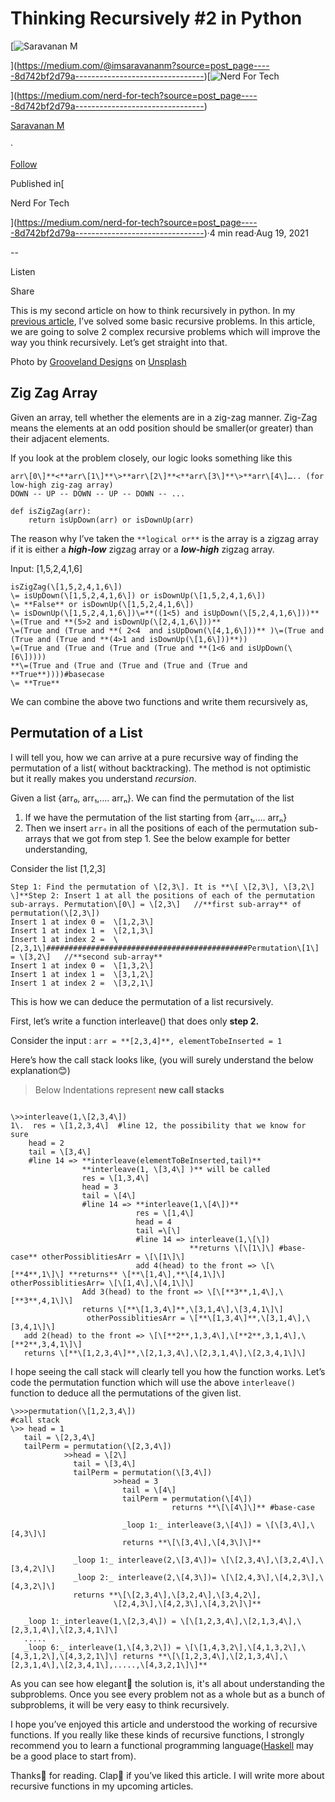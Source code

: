 Thinking Recursively #2 in Python
=================================

[![Saravanan M](https://miro.medium.com/v2/resize:fill:88:88/1*fSLksJqmsL7E-IcsJXHrkw.jpeg)

](https://medium.com/@imsaravananm?source=post_page-----8d742bf2d79a--------------------------------)[![Nerd For Tech](https://miro.medium.com/v2/resize:fill:48:48/1*53-lvCPnPV4sTOmvcITDxw.png)

](https://medium.com/nerd-for-tech?source=post_page-----8d742bf2d79a--------------------------------)

[Saravanan M](https://medium.com/@imsaravananm?source=post_page-----8d742bf2d79a--------------------------------)

·

[Follow](https://medium.com/m/signin?actionUrl=https%3A%2F%2Fmedium.com%2F_%2Fsubscribe%2Fuser%2F31a87164ab1a&operation=register&redirect=https%3A%2F%2Fmedium.com%2Fnerd-for-tech%2Fthinking-recursively-2-in-python-8d742bf2d79a&user=Saravanan+M&userId=31a87164ab1a&source=post_page-31a87164ab1a----8d742bf2d79a---------------------post_header-----------)

Published in[

Nerd For Tech

](https://medium.com/nerd-for-tech?source=post_page-----8d742bf2d79a--------------------------------)·4 min read·Aug 19, 2021

\--

Listen

Share

This is my second article on how to think recursively in python. In my [previous article](https://medium.com/nerd-for-tech/thinking-recursively-1-with-python-ac48ae78201a), I’ve solved some basic recursive problems. In this article, we are going to solve 2 complex recursive problems which will improve the way you think recursively. Let’s get straight into that.

Photo by [Grooveland Designs](https://unsplash.com/@groovelanddesigns?utm_source=unsplash&utm_medium=referral&utm_content=creditCopyText) on [Unsplash](https://unsplash.com/s/photos/spiral?utm_source=unsplash&utm_medium=referral&utm_content=creditCopyText)

Zig Zag Array
-------------

Given an array, tell whether the elements are in a zig-zag manner. Zig-Zag means the elements at an odd position should be smaller(or greater) than their adjacent elements.

If you look at the problem closely, our logic looks something like this

```
arr\[0\]**<**arr\[1\]**\>**arr\[2\]**<**arr\[3\]**\>**arr\[4\]….. (for low-high zig-zag array)  
DOWN -- UP -- DOWN -- UP -- DOWN -- ...
```

```
def isZigZag(arr):   
    return isUpDown(arr) or isDownUp(arr)
```

The reason why I’ve taken the `**logical or**` is the array is a zigzag array if it is either a **_high-low_** zigzag array or a **_low-high_** zigzag array.

Input: \[1,5,2,4,1,6\]

```
isZigZag(\[1,5,2,4,1,6\])  
\= isUpDown(\[1,5,2,4,1,6\]) or isDownUp(\[1,5,2,4,1,6\])  
\= **False** or isDownUp(\[1,5,2,4,1,6\])  
\= isDownUp(\[1,5,2,4,1,6\])\=**((1<5) and isUpDown(\[5,2,4,1,6\]))**   
\=(True and **(5>2 and isDownUp(\[2,4,1,6\]))**  
\=(True and (True and **( 2<4  and isUpDown(\[4,1,6\]))** )\=(True and (True and (True and **(4>1 and isDownUp(\[1,6\]))**))  
\=(True and (True and (True and (True and **(1<6 and isUpDown(\[6\]))))  
**\=(True and (True and (True and (True and (True and **True**))))#basecase  
\= **True**
```

We can combine the above two functions and write them recursively as,

Permutation of a List
---------------------

I will tell you, how we can arrive at a pure recursive way of finding the permutation of a list( without backtracking). The method is not optimistic but it really makes you understand _recursion_.

Given a list {arr₀, arr₁,…. arrₙ}. We can find the permutation of the list

1.  If we have the permutation of the list starting from {arr₁,…. arrₙ}
2.  Then we insert `arr₀` in all the positions of each of the permutation sub-arrays that we got from step 1. See the below example for better understanding,

Consider the list \[1,2,3\]

```
Step 1: Find the permutation of \[2,3\]. It is **\[ \[2,3\], \[3,2\] \]**Step 2: Insert 1 at all the positions of each of the permutation sub-arrays. Permutation\[0\] = \[2,3\]   //**first sub-array** of permutation(\[2,3\])  
Insert 1 at index 0 =  \[1,2,3\]  
Insert 1 at index 1 =  \[2,1,3\]  
Insert 1 at index 2 =  \[2,3,1\]#############################################Permutation\[1\] = \[3,2\]   //**second sub-array**   
Insert 1 at index 0 =  \[1,3,2\]  
Insert 1 at index 1 =  \[3,1,2\]  
Insert 1 at index 2 =  \[3,2,1\]
```

This is how we can deduce the permutation of a list recursively.

First, let’s write a function interleave() that does only **step 2.**

Consider the input : `arr = **[2,3,4]**, elementTobeInserted = 1`

Here’s how the call stack looks like, (you will surely understand the below explanation😊)

> Below Indentations represent **new call stacks**

```
  
\>>interleave(1,\[2,3,4\])  
1\.  res = \[1,2,3,4\]  #line 12, the possibility that we know for sure  
    head = 2  
    tail = \[3,4\]  
    #line 14 => **interleave(elementToBeInserted,tail)**   
                **interleave(1, \[3,4\] )** will be called  
                res = \[1,3,4\]  
                head = 3  
                tail = \[4\]  
                #line 14 => **interleave(1,\[4\])**  
                            res = \[1,4\]   
                            head = 4  
                            tail =\[\]  
                            #line 14 => interleave(1,\[\])  
                                        **returns \[\[1\]\] #base-case** otherPossiblitiesArr = \[\[1\]\]  
                            add 4(head) to the front => \[\[**4**,1\]\] **returns** \[**\[1,4\],**\[4,1\]\]                otherPossiblitiesArr= \[\[1,4\],\[4,1\]\]  
                Add 3(head) to the front => \[\[**3**,1,4\],\[**3**,4,1\]\]  
                returns \[**\[1,3,4\]**,\[3,1,4\],\[3,4,1\]\]  
                 otherPossiblitiesArr = \[**\[1,3,4\]**,\[3,1,4\],\[3,4,1\]\]  
   add 2(head) to the front => \[\[**2**,1,3,4\],\[**2**,3,1,4\],\[**2**,3,4,1\]\]  
   returns \[**\[1,2,3,4\]**,\[2,1,3,4\],\[2,3,1,4\],\[2,3,4,1\]\]
```

I hope seeing the call stack will clearly tell you how the function works. Let’s code the permutation function which will use the above `interleave()` function to deduce all the permutations of the given list.

```
\>>>permutation(\[1,2,3,4\])  
#call stack  
\>> head = 1  
   tail = \[2,3,4\]  
   tailPerm = permutation(\[2,3,4\])  
            >>head = \[2\]  
              tail = \[3,4\]  
              tailPerm = permutation(\[3,4\])  
                       >>head = 3  
                         tail = \[4\]  
                         tailPerm = permutation(\[4\])  
                                    returns **\[\[4\]\]** #base-case  
                           
                         _loop 1:_ interleave(3,\[4\]) = \[\[3,4\],\[4,3\]\]  
                         returns **\[\[3,4\],\[4,3\]\]**  
                
              _loop 1:_ interleave(2,\[3,4\])= \[\[2,3,4\],\[3,2,4\],\[3,4,2\]\]  
              _loop 2:_ interleave(2,\[4,3\])= \[\[2,4,3\],\[4,2,3\],\[4,3,2\]\]  
              returns **\[\[2,3,4\],\[3,2,4\],\[3,4,2\],  
                       \[2,4,3\],\[4,2,3\],\[4,3,2\]\]**  
     
   _loop 1:_interleave(1,\[2,3,4\]) = \[\[1,2,3,4\],\[2,1,3,4\],\[2,3,1,4\],\[2,3,4,1\]\]  
   .....  
   _loop 6:_ interleave(1,\[4,3,2\]) = \[\[1,4,3,2\],\[4,1,3,2\],\[4,3,1,2\],\[4,3,2,1\]\] returns **\[\[1,2,3,4\],\[2,1,3,4\],\[2,3,1,4\],\[2,3,4,1\],.....,\[4,3,2,1\]\]**
```

As you can see how elegant🦄 the solution is, it's all about understanding the subproblems. Once you see every problem not as a whole but as a bunch of subproblems, it will be very easy to think recursively.

I hope you’ve enjoyed this article and understood the working of recursive functions. If you really like these kinds of recursive functions, I strongly recommend you to learn a functional programming language([Haskell](https://www.youtube.com/watch?v=EfmyKgYjNP8&list=PL3pGy4HtqwD2-bYXI3_4LWQyafXp4-olc) may be a good place to start from).

Thanks🙏 for reading. Clap👏 if you’ve liked this article. I will write more about recursive functions in my upcoming articles.